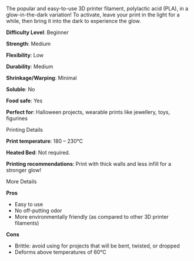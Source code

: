 ﻿The popular and easy-to-use 3D printer filament, polylactic acid (PLA), in a glow-in-the-dark variation! To activate, leave your print in the light for a while, then bring it into the dark to experience the glow.

**Difficulty Level**: Beginner

**Strength**: Medium

**Flexibility**: Low

**Durability**: Medium

**Shrinkage/Warping**: Minimal

**Soluble**: No

**Food safe**: Yes

**Perfect for**: Halloween projects, wearable prints like jewellery, toys, figurines

Printing Details

**Print temperature**: 180 – 230°C

**Heated Bed**: Not required.

**Printing recommendations**: Print with thick walls and less infill for a stronger glow!

More Details

**Pros**

 - Easy to use
 - No off-putting odor
 - More environmentally friendly (as compared to other 3D printer
   filaments)

**Cons**

 - Brittle: avoid using for projects that will be bent, twisted, or
   dropped
 - Deforms above temperatures of 60°C

